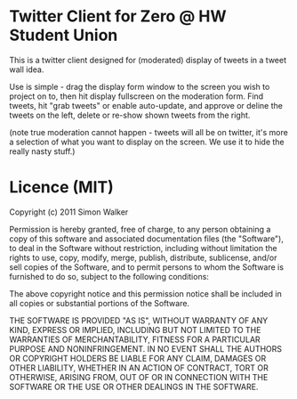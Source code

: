 Twitter Client for Zero @ HW Student Union
=====================

This is a twitter client designed for (moderated) display of tweets in a tweet wall idea.

Use is simple - drag the display form window to the screen you wish to project on to, then hit display fullscreen on the moderation form. Find tweets, hit "grab tweets" or enable auto-update, and approve or deline the tweets on the left, delete or re-show shown tweets from the right.

(note true moderation cannot happen - tweets will all be on twitter, it's more a selection of what you want to display on the screen. We use it to hide the really nasty stuff.)

Licence (MIT)
=====

Copyright (c) 2011 Simon Walker

Permission is hereby granted, free of charge, to any person obtaining a copy
of this software and associated documentation files (the "Software"), to deal
in the Software without restriction, including without limitation the rights
to use, copy, modify, merge, publish, distribute, sublicense, and/or sell
copies of the Software, and to permit persons to whom the Software is
furnished to do so, subject to the following conditions:

The above copyright notice and this permission notice shall be included in
all copies or substantial portions of the Software.

THE SOFTWARE IS PROVIDED "AS IS", WITHOUT WARRANTY OF ANY KIND, EXPRESS OR
IMPLIED, INCLUDING BUT NOT LIMITED TO THE WARRANTIES OF MERCHANTABILITY,
FITNESS FOR A PARTICULAR PURPOSE AND NONINFRINGEMENT. IN NO EVENT SHALL THE
AUTHORS OR COPYRIGHT HOLDERS BE LIABLE FOR ANY CLAIM, DAMAGES OR OTHER
LIABILITY, WHETHER IN AN ACTION OF CONTRACT, TORT OR OTHERWISE, ARISING FROM,
OUT OF OR IN CONNECTION WITH THE SOFTWARE OR THE USE OR OTHER DEALINGS IN
THE SOFTWARE.